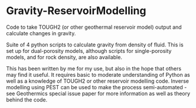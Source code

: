 # Gravity-ReservoirModelling
Code to take TOUGH2 (or other geothermal reservoir model) output and calculate changes in gravity.

Suite of 4 python scripts to calculate gravity from density of fluid. This is set up for dual-porosity models, although scripts for single-porosity models, and for rock density, are also available.

This has been written by me for my use, but also in the hope that others may find it useful. It requires basic to moderate understanding of Python as well as a knowledge of TOUGH2 or other reservoir modelling code. Inverse modelling using PEST can be used to make the process semi-automated - see Geothermics special issue paper for more information as well as theory behind the code.
